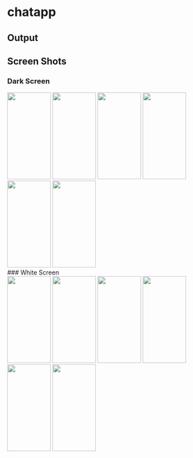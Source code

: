 # chatapp

## Output

## Screen Shots

### Dark Screen

<img src = "https://github.com/EngUbaid/Chat-App/assets/149859912/348c85f3-c4e4-49f2-9603-1a310bbf194c" width = 100 height = 200>
<img src = "https://github.com/EngUbaid/Chat-App/assets/149859912/2e4f31d2-1b3a-4317-ba94-6d11a2a91575" width = 100 height = 200>
<img src = "https://github.com/EngUbaid/Chat-App/assets/149859912/8b4c7a23-725c-4f74-9f82-a8756044fb56" width = 100 height = 200>
<img src = "https://github.com/EngUbaid/Chat-App/assets/149859912/2243313d-cfc1-4bc2-aa43-a5daa814f834" width = 100 height = 200>
<img src = "https://github.com/EngUbaid/Chat-App/assets/149859912/d6b8d597-30ab-4bba-9551-e8ccf18e709b" width = 100 height = 200>
<img src = "https://github.com/EngUbaid/Chat-App/assets/149859912/4cf8195e-706e-45d8-a396-becd7034bd3c" width = 100 height = 200>
<br>
### White Screen
<br>
<img src = "https://github.com/EngUbaid/Chat-App/assets/149859912/38aa6752-d84f-4c1c-8b85-98fd41b5ee40" width = 100 height = 200>
<img src = "https://github.com/EngUbaid/Chat-App/assets/149859912/59375f62-73e0-47bc-b36f-8b6abe34c597" width = 100 height = 200>
<img src = "https://github.com/EngUbaid/Chat-App/assets/149859912/f01a2a47-19bd-4345-a0a4-4c090e1face6" width = 100 height = 200>
<img src = "https://github.com/EngUbaid/Chat-App/assets/149859912/3fa4dd7a-1b7b-406d-8b25-2e306e34ccbd" width = 100 height = 200>
<img src = "https://github.com/EngUbaid/Chat-App/assets/149859912/5e3c2e9c-f6c9-478a-930c-daec64678351" width = 100 height = 200>
<img src = "https://github.com/EngUbaid/Chat-App/assets/149859912/cc9fd102-6c92-4258-95c9-a07743d8ff15" width = 100 height = 200>
